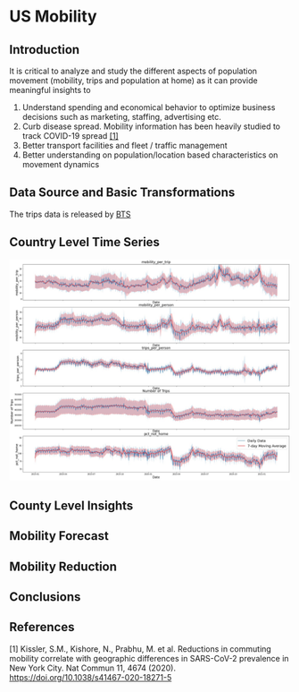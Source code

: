 ﻿# US Mobility

## Introduction

It is critical to analyze and study the different aspects of population movement (mobility, trips and population at home)
as it can provide meaningful insights to 

1.	Understand spending and economical behavior to optimize business decisions such as marketing, staffing, advertising etc.
2.	Curb disease spread. Mobility information has been heavily studied to track COVID-19 spread [[1]](#1)
3.	Better transport facilities and fleet / traffic management 
4.	Better understanding on  population/location based characteristics on movement dynamics


## Data Source and Basic Transformations
The trips data is released by [BTS](https://data.bts.gov/Research-and-Statistics/Trips-by-Distance/w96p-f2qv) 


## Country Level Time Series

![Image 1](https://github.com/swami84/US_Mobility_BTS/blob/master/Data/output/images/Metrics%20Plot%20Time%20Series.jpg)


## County Level Insights


## Mobility Forecast


## Mobility Reduction



## Conclusions

## References

<a id="1">[1]</a> 
Kissler, S.M., Kishore, N., Prabhu, M. et al. Reductions in commuting mobility correlate with geographic differences in SARS-CoV-2 prevalence in New York City. Nat Commun 11, 4674 (2020). https://doi.org/10.1038/s41467-020-18271-5